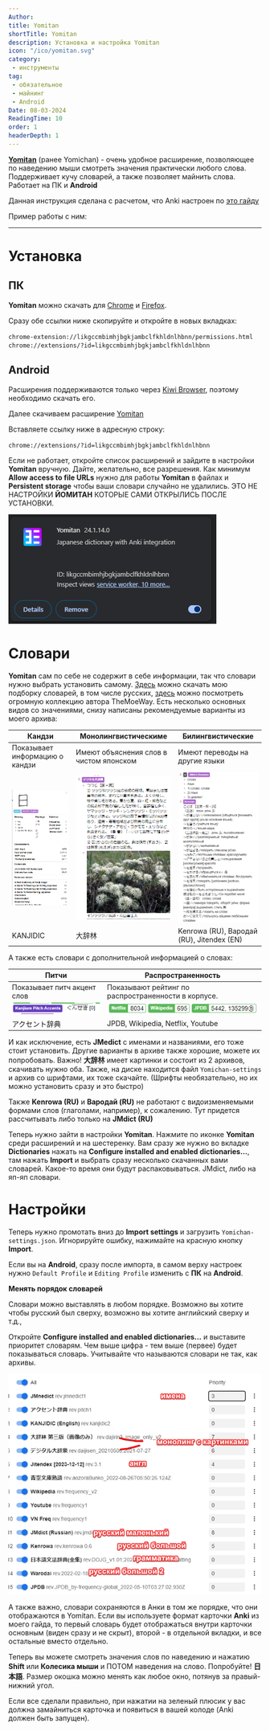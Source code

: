 ```yaml
---
Author:
title: Yomitan
shortTitle: Yomitan
description: Установка и настройка Yomitan
icon: "/ico/yomitan.svg"
category: 
 - инструменты
tag:
 - обязательное
 - майнинг
 - Android
Date: 08-03-2024
ReadingTime: 10
order: 1
headerDepth: 1
---
```





[**Yomitan**](/software/yomichan.html#%D1%83%D1%81%D1%82%D0%B0%D0%BD%D0%BE%D0%B2%D0%BA%D0%B0) (ранее Yomichan) - очень удобное расширение, позволяющее по наведению мыши смотреть значения практически любого слова. Поддерживает кучу словарей, а также позволяет майнить слова. Работает на ПК и **Android**

Данная инструкция сделана с расчетом, что Anki настроен по [это гайду](/anki.md)

Пример работы с ним:

<VidStack src="/imgvid/yomininjademo.mp4"/>

-----





# Установка 

## ПК

**Yomitan** можно скачать для [Chrome](https://chromewebstore.google.com/detail/yomitan/likgccmbimhjbgkjambclfkhldnlhbnn) и [Firefox](https://addons.mozilla.org/en-US/firefox/addon/yomitan/).

Сразу обе ссылки ниже скопируйте и откройте в новых вкладках: 

`chrome-extension://likgccmbimhjbgkjambclfkhldnlhbnn/permissions.html` 
`chrome://extensions/?id=likgccmbimhjbgkjambclfkhldnlhbnn`

## Android

Расширения поддерживаются только через [Kiwi Browser](https://play.google.com/store/apps/details?id=com.kiwibrowser.browser&hl=en_US), поэтому необходимо скачать его.

Далее скачиваем расширение [Yomitan](https://chrome.google.com/webstore/detail/yomitan/likgccmbimhjbgkjambclfkhldnlhbnn)

Вставляете ссылку ниже в адресную строку:

`chrome://extensions/?id=likgccmbimhjbgkjambclfkhldnlhbnn` 

Если не работает, откройте список расширений и зайдите в настройки **Yomitan** вручную. Дайте, желательно, все разрешения. Как минимум **Allow access to file URLs** нужно для работы **Yomitan** в файлах и **Persistent storage** чтобы ваши словари случайно не удалились. ЭТО НЕ НАСТРОЙКИ **ЙОМИТАН** КОТОРЫЕ САМИ ОТКРЫЛИСЬ ПОСЛЕ УСТАНОВКИ.

![](/imgvid/extention.png)

# Словари

**Yomitan** сам по себе не содержит в себе информации, так что словари нужно выбрать установить самому. [Здесь](https://drive.google.com/drive/folders/10kvhKQn26zGxg4VM-R8ldCmPwbo7mxfO?usp=sharing) можно скачать мою подборку словарей, в том числе русских, [здесь](https://drive.google.com/drive/folders/1tTdLppnqMfVC5otPlX_cs4ixlIgjv_lH) можно посмотреть огромную коллекцию автора TheMoeWay. Есть несколько основных видов со значениями, снизу написаны рекомендуемые варианты из моего архива:

| Кандзи                         | Монолингвистическиме              | Билингвистические              |
|--------------------------------|-----------------------------------------|--------------------------------|
| Показывает информацию о кандзи | Имеют объяснения слов в чистом японском | Имеют переводы на другие языки |
| ![](/imgvid/kanjidic.png)  | ![](/imgvid/monoling.png)   | ![](/imgvid/biling.png) |
| KANJIDIC                       | 大辞林   | Kenrowa (RU), Вародай (RU), Jitendex (EN)    |

А также есть словари с дополнительной информацией о словах:

| Питчи                       | Распространенность                                  |
|-----------------------------|-----------------------------------------------------|
| Показывает питч акцент слов | Показывают рейтинг по распространенности в корпусе. |
| ![](/imgvid/pitch.png) | ![](/imgvid/frequency.png)                 |
| アクセント辞典              | JPDB, Wikipedia, Netflix, Youtube                   |

И как исключение, есть **JMedict** с именами и названиями, его тоже стоит установить. Другие варианты в архиве также хорошие, можете их попробовать. Важно! **大辞林** имеет картинки и состоит из 2 архивов, скачивать нужно оба. Также, на диске находится файл `Yomichan-settings` и архив со шрифтами, их тоже скачайте. (Шрифты необязательно, но их можно установить сразу и это быстро)

Также **Kenrowa (RU)** и **Вародай (RU)** не работают с видоизменяемыми формами слов (глаголами, например), к сожалению. Тут придется рассчитывать либо только на **JMdict (RU)**

Теперь нужно зайти в настройки **Yomitan**. Нажмите по иконке **Yomitan** среди расширений и на шестеренку. Вам сразу же нужно во вкладке **Dictionaries** нажать на **Configure installed and enabled dictionaries…**, там нажать **Import** и выбрать сразу несколько скачанных вами словарей. Какое-то время они будут распаковываться. JMdict, либо на яп-яп словари.

# Настройки

Теперь нужно промотать вниз до **Import settings** и загрузить `Yomichan-settings.json`.  Игнорируйте ошибку, нажимайте на красную кнопку **Import**.

Если вы на **Android**, сразу после импорта, в самом верху настроек нужно `Default Profile` и `Editing Profile` изменить с **ПК** на **Android**.

**Менять порядок словарей**

Словари можно выставлять в любом порядке. Возможно вы хотите чтобы русский был сверху, возможно вы хотите английский сверху и т.д.,

Откройте **Configure installed and enabled dictionaries…** и выставите приоритет словарям. Чем выше цифра - тем выше (первее) будет показываться словарь. Учитывайте что называются словари не так, как архивы.

![](/imgvid/dictionaries.png)

А также важно, словари сохраняются в Анки в том же порядке, что они отображаются в Yomitan. Если вы используете формат карточки **Anki** из моего гайда, то первый словарь будет отображаться внутри карточки основным (виден сразу и не скрыт), второй - в отдельной вкладки, и все остальные вместо отдельно.

Теперь вы можете смотреть значения слов по наведению и нажатию **Shift** или **Колесика мыши** и ПОТОМ наведения на слово. Попробуйте! **日本語**. Размер окошка можно менять как любое окно, потянув за правый-нижний угол.

Если все сделали правильно, при нажатии на зеленый плюсик у вас должна замайниться карточка и появиться в вашей колоде (Anki должен быть запущен).






